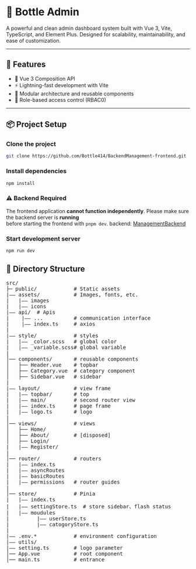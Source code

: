# 🌟 Bottle Admin

A powerful and clean admin dashboard system built with Vue 3, Vite, TypeScript, and Element Plus. Designed for scalability, maintainability, and ease of customization.

---

## 🚀 Features

- 🌈 Vue 3 Composition API
- ⚡ Lightning-fast development with Vite
- 🧩 Modular architecture and reusable components
- 🔐 Role-based access control (RBAC0)

---

## 📦 Project Setup
### Clone the project

```bash
git clone https://github.com/Bottle414/BackendManagement-frontend.git
```

### Install dependencies

```bash
npm install
```

### ⚠️ Backend Required

The frontend application **cannot function independently**.
Please make sure the backend server is **running**  
before starting the frontend with `pnpm dev`.
backend: [ManagementBackend](https://github.com/Bottle414/BackendManagement-backend)

### Start development server
```bash
npm run dev
```

## 📂 Directory Structure

<pre>
src/
├─ public/            # Static assets
|—— assets/           # Images, fonts, etc.
|   |—— images       
|   |—— icons         
|—— api/  # Apis
|    |—— ...          # communication interface
|    |—— index.ts     # axios
|
|—— style/            # styles
|   |—— _color.scss   # global color
|   |—— _variable.scss# global variable
|
│── components/       # reusable components
│   ├── Header.vue    # topbar
│   ├── Category.vue  # category component
│   ├── Sidebar.vue   # sidebar
|
|—— layout/           # view frame
|   |—— topbar/       # top
|   |—— main/         # second router view
|   |—— index.ts      # page frame
|   |—— logo.ts       # logo
|
│── views/            # views
│   ├── Home/
│   ├── About/        # [disposed]
│   ├── Login/
|   |—— Register/
|
│── router/           # routers
|   |—— index.ts 
|   |—— asyncRoutes
|   |—— basicRoutes
|   |—— permissions   # router guides
|
│── store/            # Pinia
|   |—— index.ts
|   |—— settingStore.ts  # store sidebar、flash status
|   |—— moudules
|         |—— userStore.ts 
|         |—— catogoryStore.ts
|
|—— .env.*            # environment configuration
|—— utils/
|—— setting.ts        # logo parameter
│── App.vue           # root component
│── main.ts           # entrance